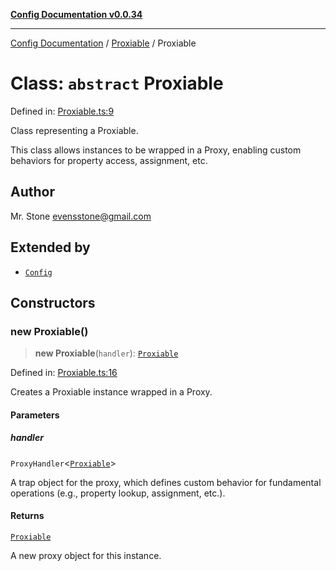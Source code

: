 [**Config Documentation v0.0.34**](../../README.md)

***

[Config Documentation](../../modules.md) / [Proxiable](../README.md) / Proxiable

# Class: `abstract` Proxiable

Defined in: [Proxiable.ts:9](https://github.com/stonemjs/config/blob/101ae9d1f7f77917a43192098f91926284ad4a61/src/Proxiable.ts#L9)

Class representing a Proxiable.

This class allows instances to be wrapped in a Proxy, enabling custom behaviors for property access, assignment, etc.

## Author

Mr. Stone <evensstone@gmail.com>

## Extended by

- [`Config`](../../Config/classes/Config.md)

## Constructors

### new Proxiable()

> **new Proxiable**(`handler`): [`Proxiable`](Proxiable.md)

Defined in: [Proxiable.ts:16](https://github.com/stonemjs/config/blob/101ae9d1f7f77917a43192098f91926284ad4a61/src/Proxiable.ts#L16)

Creates a Proxiable instance wrapped in a Proxy.

#### Parameters

##### handler

`ProxyHandler`\<[`Proxiable`](Proxiable.md)\>

A trap object for the proxy, which defines custom behavior for fundamental operations (e.g., property lookup, assignment, etc.).

#### Returns

[`Proxiable`](Proxiable.md)

A new proxy object for this instance.
